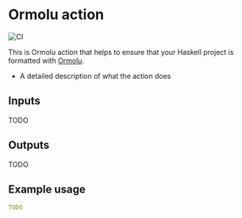 # Ormolu action

![CI](https://github.com/mrkkrp/ormolu-action/workflows/CI/badge.svg?branch=master)

This is Ormolu action that helps to ensure that your Haskell project is
formatted with [Ormolu][ormolu].

* A detailed description of what the action does

## Inputs

TODO

## Outputs

TODO

## Example usage

```yaml
TODO
```

[ormolu]: https://github.com/tweag/ormolu
